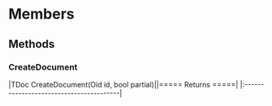 # Members #
## Methods ##
### CreateDocument ###
|TDoc CreateDocument(Oid id, bool partial)||===== Returns =====|
|:----------------------------------------|

